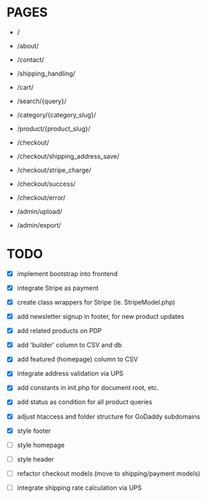 # PAGES

- /
- /about/
- /contact/
- /shipping_handling/
- /cart/
- /search/{query}/
- /category/{category_slug}/
- /product/{product_slug}/

- /checkout/
- /checkout/shipping_address_save/
- /checkout/stripe_charge/
- /checkout/success/
- /checkout/error/

- /admin/upload/
- /admin/export/


# TODO

- [x] implement bootstrap into frontend
- [x] integrate Stripe as payment
- [x] create class wrappers for Stripe (ie. StripeModel.php)
- [x] add newsletter signup in footer, for new product updates
- [x] add related products on PDP
- [x] add 'builder' column to CSV and db
- [x] add featured (homepage) column to CSV
- [x] integrate address validation via UPS
- [x] add constants in init.php for document root, etc.
- [x] add status as condition for all product queries
- [x] adjust htaccess and folder structure for GoDaddy subdomains
- [x] style footer

- [ ] style homepage
- [ ] style header
- [ ] refactor checkout models (move to shipping/payment models)
- [ ] integrate shipping rate calculation via UPS